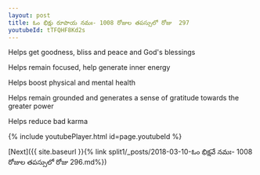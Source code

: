 ```yaml
---
layout: post
title: ఓం భిక్షు రూపాయ నమః- 1008 రోజుల తపస్సులో రోజు  297
youtubeId: tTFQHF8Kd2s
---
```

 
 
Helps get goodness, bliss and peace and God's blessings
 
Helps remain focused, help generate inner energy 
 
Helps boost physical and mental health 
 
Helps remain grounded and generates a sense of gratitude towards the greater power 
 
Helps reduce bad karma
 
 
 
 


{% include youtubePlayer.html id=page.youtubeId %}
 
[Next]({{ site.baseurl }}{% link  split1/_posts/2018-03-10-ఓం భిక్షవే నమః- 1008 రోజుల తపస్సులో రోజు  296.md%})
 
